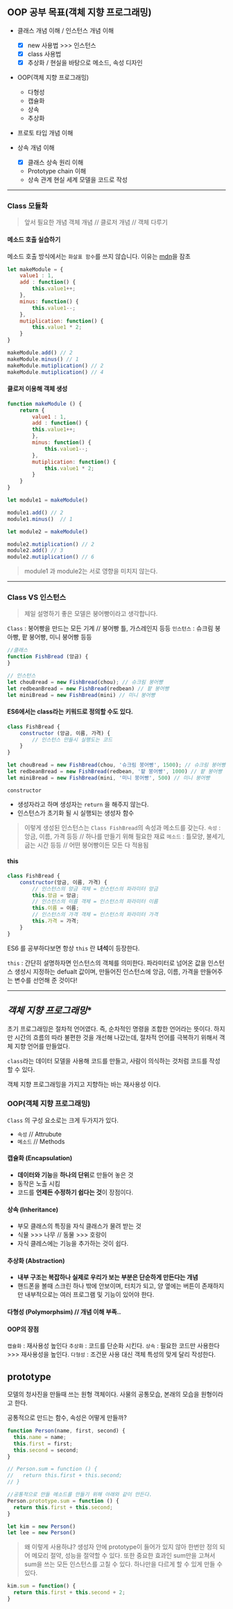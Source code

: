 ## **OOP 공부 목표(객체 지향 프로그래밍)**

- 클래스 개념 이해 / 인스턴스 개념 이해
  - [x] new 사용법 >>> 인스턴스
  - [x] class 사용법
  - [x] 추상화 / 현실을 바탕으로 메소드, 속성 디자인

- OOP(객체 지향 프로그래밍)
  - 다형성
  - 캡슐화
  - 상속
  - 추상화

- 프로토 타입 개념 이해
- 상속 개념 이해
  - [x] 클래스 상속 원리 이해
  - Prototype chain 이해
  - 상속 관계 현실 세계 모델을 코드로 작성


---
### **Class 모듈화**

> 앞서 필요한 개념
> 객체 개념 // 클로저 개념 // 객체 다루기


#### **메소드 호출 실습하기**

메소드 호출 방식에서는 `화살표 함수`를 쓰지 않습니다. 이유는 [mdn](https://developer.mozilla.org/ko/docs/Web/JavaScript/Reference/Functions/Arrow_functions#%EB%B0%94%EC%9D%B8%EB%94%A9_%EB%90%98%EC%A7%80_%EC%95%8A%EC%9D%80_this)을 잠초

```js
let makeModule = {
    value1 : 1,
    add : function() {
        this.value1++;
    },
    minus: function() {
        this.value1--;
    },
    mutiplication: function() {
        this.value1 * 2;
    }
}

makeModule.add() // 2
makeModule.minus() // 1
makeModule.mutiplication() // 2
makeModule.mutiplication() // 4
```

#### **클로저 이용해 객체 생성**

```js
function makeModule () {
    return {
        value1 : 1,
        add : function() {
        this.value1++;
        },
        minus: function() {
            this.value1--;
        },
        mutiplication: function() {
            this.value1 * 2;
        }
    }
}

let module1 = makeModule()

module1.add() // 2
module1.minus()  // 1

let module2 = makeModule()

module2.mutiplication() // 2
module2.add() // 3
module2.mutiplication() // 6

```

> module1 과 module2는 서로 영향을 미치지 않는다.


---
### **Class VS 인스턴스**

> 제일 설명하기 좋은 모델은 붕어빵이라고 생각합니다.

`Class` : 붕어빵을 만드는 모든 기계 // 붕어빵 틀, 가스레인지 등등
`인스턴스` : 슈크림 붕아빵, 팥 붕어빵, 미니 붕어빵 등등


```js
//클래스
function FishBread (앙금) {
}

// 인스턴스
let chouBread = new FishBread(chou); // 슈크림 붕어빵
let redbeanBread = new FishBread(redbean) // 팥 붕어빵
let miniBread = new FishBread(mini) // 미니 붕어빵
```

#### **ES6**에서는 class라는 키워드로 정의할 수도 있다.

```js
class FishBread {
    constructor (앙금, 이름, 가격) {
        // 인스턴스 만들시 실행도는 코드
    }
}

let chouBread = new FishBread(chou, '슈크림 붕어빵', 1500); // 슈크림 붕어빵
let redbeanBread = new FishBread(redbean, '팥 붕어빵', 1000) // 팥 붕어빵
let miniBread = new FishBread(mini, '미니 붕어빵', 500) // 미니 붕어빵
```

`constructor` 
  - 생성자라고 하며 생성자는 `return` 을 해주지 않는다.
  - 인스턴스가 초기화 될 시 실행되는 생성자 함수

> 이렇게 생성된 인스턴스는 `Class FishBread`의 속성과 메소드를 갖는다.
> `속성` : 앙금, 이름, 가격 등등 // 하나를 만들기 위해 필요한 재료
> `메소드` : 틀모양, 불세기, 굽는 시간 등등 // 어떤 붕어빵이든 모든 다 적용됨


#### **this**

```js
class FishBread {
    constructor(앙금, 이름, 가격) {
        // 인스턴스의 앙금 객체 = 인스턴스의 파라미터 앙금
        this.앙금 = 앙금; 
        // 인스턴스의 이름 객체 = 인스턴스의 파라미터 이름
        this.이름 = 이름; 
        // 인스턴스의 가격 객체 = 인스턴스의 파라미터 가격
        this.가격 = 가격; 
    }
}
```
ES6 를 공부하다보면 항상 `this` 란 **녀석**이 등장한다.

`this` : 간단히 설명하자면 인스턴스의 객체를 의미한다.
파라미터로 넘어온 값을 인스턴스 생성시 지정하는 defualt 값이며, 만들어진 인스턴스에 앙금, 이름, 가격을 만들어주는 변수를 선언해 준 것이다!


---
## *객체 지향 프로그래밍**
초기 프로그래밍은 절차적 언어였다. 즉, 순차적인 명령을 조합한 언어라는 뜻이다.
하지만 시간의 흐름의 따라 불편한 것을 개선해 나갔는데, 절차적 언어를 극복하기 위해서 객체 지향 언어를 만들었다.

`class`라는 데이터 모델을 사용해 코드를 만들고, 사람이 의식하는 것처럼 코드를 작성할 수 있다.

객체 지향 프로그래밍을 가지고 지향하는 바는 재사용성 이다.

### **OOP**(객체 지향 프로그래밍)

`Class` 의 구성 요소로는 크게 두가지가 있다.
  - `속성` // Attrubute
  - `메소드` // Methods

#### **캡슐화** (Encapsulation)
  - **데이터와 기능**을 **하나의 단위**로 만들어 놓은 것
  - 동작은 노출 시킴
  - 코드를 **언제든 수정하기 쉽다는 것**이 장점이다.

#### **상속** (Inheritance)
  - 부모 클래스의 특징을 자식 클래스가 물려 받는 것
  - 식물 >>> 나무 // 동물 >>> 호랑이
  - 자식 클레스에는 기능을 추가하는 것이 쉽다.

#### **추상화** (Abstraction)
  - **내부 구조는 복잡하나 실제로 우리가 보는 부분은 단순하게 만든다는 개념**
  - 핸드폰을 볼때 스크린 하나 밖에 안보이며, 터치가 되고, 양 옆에는 버튼이 존재하지만 내부적으로는 여러 프로그램 및 기능이 있어야 한다.

#### **다형성** (Polymorphsim) // 개념 이해 부족..


#### **OOP의 장점**
`캡슐화` : 재사용성 높인다
`추상화` : 코드를 단순화 시킨다.
`상속` : 필요한 코드만 사용한다 >>> 재사용성을 높인다.
`다형성` : 조건문 사용 대신 객체 특성의 맞게 달리 작성한다.


## **prototype**
모델의 청사진을 만들때 쓰는 원형 객체이다.
사물의 공통모습, 본래의 모습을 원형이라고 한다.

공통적으로 만드는 함수, 속성은 어떻게 만들까?

```js
function Person(name, first, second) {
  this.name = name;
  this.first = first;
  this.second = second;
}

// Person.sum = function () {
//   return this.first + this.second;
// }

//공통적으로 만들 메소드를 만들기 위해 아래와 같이 만든다.
Person.prototype.sum = function () {
  return this.first + this.second;
}

let kim = new Person()
let lee = new Person()
```

> 왜 이렇게 사용하냐?
> 생성자 안에 prototype이 들어가 있지 않아 한번만 정의 되어 메모리 절약, 성능을 절약할 수 있다.
> 또한 중요한 효과인 sum만을 고쳐서 sum을 쓰는 모든 인스턴스를 고칠 수 있다.
> 하나만을 다르게 할 수 있게 만들 수 있다.

```js
kim.sum = function() {
  return this.first + this.second + 2;
}
```